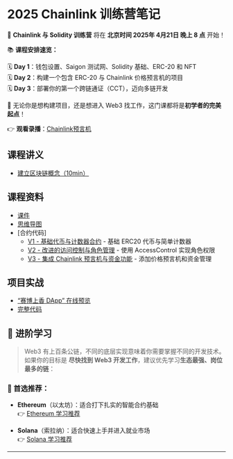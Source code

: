 # 2025 Chainlink 训练营笔记

🚀 **Chainlink 与 Solidity 训练营** 将在 **北京时间 2025年 4月21日 晚上 8 点** 开始！

📚 **课程安排速览：**

🗓 **Day 1**：钱包设置、Saigon 测试网、Solidity 基础、ERC-20 和 NFT  
🗓 **Day 2**：构建一个包含 ERC-20 与 Chainlink 价格预言机的项目  
🗓 **Day 3**：部署你的第一个跨链通证（CCT），迈向多链开发

🎯 无论你是想构建项目，还是想进入 Web3 找工作，这门课都将是**初学者的完美起点**！

👉 **观看录播**：[Chainlink预言机
](https://space.bilibili.com/482973600?spm_id_from=333.337.0.0)


## 课程讲义

- [建立区块链概念（10min）](docs/blockchain-basics.md)


## 课程资料
- [课件](docs/slideshow-url.md)
- [思维导图](images/mindmap.png)
- [合约代码]
  - [V1 - 基础代币与计数器合约](code/v1/contracts/) - 基础 ERC20 代币与简单计数器
  - [V2 - 改进的访问控制与角色管理](code/v2/contracts/) - 使用 AccessControl 实现角色权限
  - [V3 - 集成 Chainlink 预言机与资金功能](code/v3/contracts/) - 添加价格预言机和资金管理

## 项目实战
- [“赛博上香 DApp” 在线预览](https://cyber-buddha-preview.vercel.app/)
- [完整代码](https://github.com/hzh-chainlink/cyber-buddha)

## 🌱 进阶学习

> Web3 有上百条公链，不同的底层实现意味着你需要掌握不同的开发技术。  
> 如果你的目标是 **尽快找到 Web3 开发工作**，建议优先学习**生态最强、岗位最多的链**：

### 👑 首选推荐：

- **Ethereum**（以太坊）：适合打下扎实的智能合约基础  
  👉 [Ethereum 学习推荐](docs/ethereum-path.md)

- **Solana**（索拉纳）：适合快速上手并进入就业市场  
  👉 [Solana 学习推荐](docs/solana-path.md)

---


